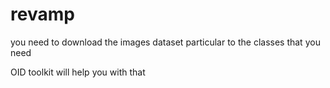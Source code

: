 # revamp

you need to download the images dataset particular to the classes that you need

OID toolkit will help you with that
